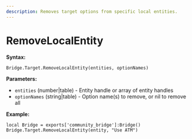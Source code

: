 ```yaml
---
description: Removes target options from specific local entities.
---
```


# RemoveLocalEntity

**Syntax:**

```
Bridge.Target.RemoveLocalEntity(entities, optionNames)
```

**Parameters:**

* `entities` (number|table) - Entity handle or array of entity handles
* `optionNames` (string|table) - Option name(s) to remove, or nil to remove all

**Example:**

```
local Bridge = exports['community_bridge']:Bridge()
Bridge.Target.RemoveLocalEntity(entity, "Use ATM")
```
